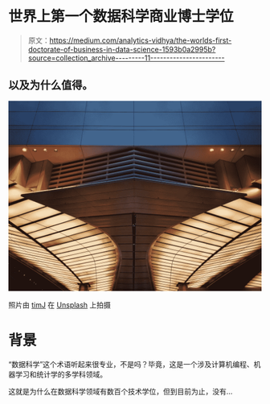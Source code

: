 # 世界上第一个数据科学商业博士学位

> 原文：<https://medium.com/analytics-vidhya/the-worlds-first-doctorate-of-business-in-data-science-1593b0a2995b?source=collection_archive---------11----------------------->

## 以及为什么值得。

![](img/6ca95e3c00d021ae25fde2ac44d1741a.png)

照片由 [timJ](https://unsplash.com/@the_roaming_platypus?utm_source=unsplash&utm_medium=referral&utm_content=creditCopyText) 在 [Unsplash](https://unsplash.com/s/photos/international-school-of-engineering?utm_source=unsplash&utm_medium=referral&utm_content=creditCopyText) 上拍摄

# 背景

“数据科学”这个术语听起来很专业，不是吗？毕竟，这是一个涉及计算机编程、机器学习和统计学的多学科领域。

这就是为什么在数据科学领域有数百个技术学位，但到目前为止，没有…